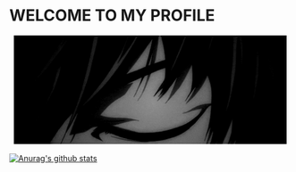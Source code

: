# WELCOME TO MY PROFILE

<p align="center"><a href="https://github.com/ChebbahMohamedBechir"><img src="hi.gif" height='195' weight='130lt="Light Yagami">
<p align="center"><a href="https://github.com/ChebbahMohamedBechir"><img src="ki.gif" height='195' weight='140' alt="Light Yagami">  

![Anurag's github stats](https://github-readme-stats.vercel.app/api?username=python-life&show_icons=true&theme=tokyonight)
